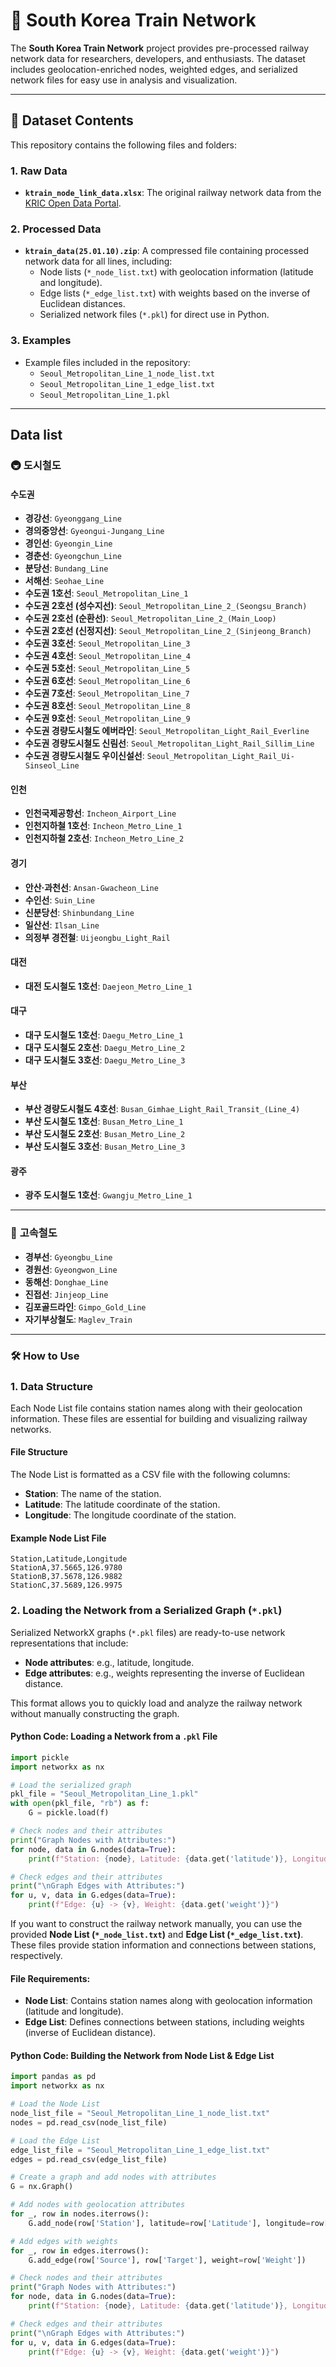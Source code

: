 # 🚉 South Korea Train Network

The **South Korea Train Network** project provides pre-processed railway network data for researchers, developers, and enthusiasts. The dataset includes geolocation-enriched nodes, weighted edges, and serialized network files for easy use in analysis and visualization.

---

## 📂 Dataset Contents

This repository contains the following files and folders:

### 1. Raw Data
- **`ktrain_node_link_data.xlsx`**: The original railway network data from the [KRIC Open Data Portal](https://data.kric.go.kr/rips/M_01_01/intro.do).

### 2. Processed Data
- **`ktrain_data(25.01.10).zip`**: A compressed file containing processed network data for all lines, including:
  - Node lists (`*_node_list.txt`) with geolocation information (latitude and longitude).
  - Edge lists (`*_edge_list.txt`) with weights based on the inverse of Euclidean distances.
  - Serialized network files (`*.pkl`) for direct use in Python.

### 3. Examples
- Example files included in the repository:
  - `Seoul_Metropolitan_Line_1_node_list.txt`
  - `Seoul_Metropolitan_Line_1_edge_list.txt`
  - `Seoul_Metropolitan_Line_1.pkl`

---
## Data list 
### 🚇 **도시철도**

#### 수도권
- **경강선**: `Gyeonggang_Line`
- **경의중앙선**: `Gyeongui-Jungang_Line`
- **경인선**: `Gyeongin_Line`
- **경춘선**: `Gyeongchun_Line`
- **분당선**: `Bundang_Line`
- **서해선**: `Seohae_Line`
- **수도권 1호선**: `Seoul_Metropolitan_Line_1`
- **수도권 2호선 (성수지선)**: `Seoul_Metropolitan_Line_2_(Seongsu_Branch)`
- **수도권 2호선 (순환선)**: `Seoul_Metropolitan_Line_2_(Main_Loop)`
- **수도권 2호선 (신정지선)**: `Seoul_Metropolitan_Line_2_(Sinjeong_Branch)`
- **수도권 3호선**: `Seoul_Metropolitan_Line_3`
- **수도권 4호선**: `Seoul_Metropolitan_Line_4`
- **수도권 5호선**: `Seoul_Metropolitan_Line_5`
- **수도권 6호선**: `Seoul_Metropolitan_Line_6`
- **수도권 7호선**: `Seoul_Metropolitan_Line_7`
- **수도권 8호선**: `Seoul_Metropolitan_Line_8`
- **수도권 9호선**: `Seoul_Metropolitan_Line_9`
- **수도권 경량도시철도 에버라인**: `Seoul_Metropolitan_Light_Rail_Everline`
- **수도권 경량도시철도 신림선**: `Seoul_Metropolitan_Light_Rail_Sillim_Line`
- **수도권 경량도시철도 우이신설선**: `Seoul_Metropolitan_Light_Rail_Ui-Sinseol_Line`

#### 인천
- **인천국제공항선**: `Incheon_Airport_Line`
- **인천지하철 1호선**: `Incheon_Metro_Line_1`
- **인천지하철 2호선**: `Incheon_Metro_Line_2`

#### 경기
- **안산·과천선**: `Ansan-Gwacheon_Line`
- **수인선**: `Suin_Line`
- **신분당선**: `Shinbundang_Line`
- **일산선**: `Ilsan_Line`
- **의정부 경전철**: `Uijeongbu_Light_Rail`

#### 대전
- **대전 도시철도 1호선**: `Daejeon_Metro_Line_1`

#### 대구
- **대구 도시철도 1호선**: `Daegu_Metro_Line_1`
- **대구 도시철도 2호선**: `Daegu_Metro_Line_2`
- **대구 도시철도 3호선**: `Daegu_Metro_Line_3`

#### 부산
- **부산 경량도시철도 4호선**: `Busan_Gimhae_Light_Rail_Transit_(Line_4)`
- **부산 도시철도 1호선**: `Busan_Metro_Line_1`
- **부산 도시철도 2호선**: `Busan_Metro_Line_2`
- **부산 도시철도 3호선**: `Busan_Metro_Line_3`

#### 광주
- **광주 도시철도 1호선**: `Gwangju_Metro_Line_1`

---

### 🚄 **고속철도**
- **경부선**: `Gyeongbu_Line`
- **경원선**: `Gyeongwon_Line`
- **동해선**: `Donghae_Line`
- **진접선**: `Jinjeop_Line`
- **김포골드라인**: `Gimpo_Gold_Line`
- **자기부상철도**: `Maglev_Train`
- ---
### 🛠 How to Use

### 1. Data Structure

Each Node List file contains station names along with their geolocation information. These files are essential for building and visualizing railway networks.

#### File Structure
The Node List is formatted as a CSV file with the following columns:
- **Station**: The name of the station.
- **Latitude**: The latitude coordinate of the station.
- **Longitude**: The longitude coordinate of the station.

#### Example Node List File
```csv
Station,Latitude,Longitude
StationA,37.5665,126.9780
StationB,37.5678,126.9882
StationC,37.5689,126.9975
```
### 2. Loading the Network from a Serialized Graph (`*.pkl`)

Serialized NetworkX graphs (`*.pkl` files) are ready-to-use network representations that include:
- **Node attributes**: e.g., latitude, longitude.
- **Edge attributes**: e.g., weights representing the inverse of Euclidean distance.

This format allows you to quickly load and analyze the railway network without manually constructing the graph.

#### Python Code: Loading a Network from a `.pkl` File
```python
import pickle
import networkx as nx

# Load the serialized graph
pkl_file = "Seoul_Metropolitan_Line_1.pkl"
with open(pkl_file, "rb") as f:
    G = pickle.load(f)

# Check nodes and their attributes
print("Graph Nodes with Attributes:")
for node, data in G.nodes(data=True):
    print(f"Station: {node}, Latitude: {data.get('latitude')}, Longitude: {data.get('longitude')}")

# Check edges and their attributes
print("\nGraph Edges with Attributes:")
for u, v, data in G.edges(data=True):
    print(f"Edge: {u} -> {v}, Weight: {data.get('weight')}")
```

If you want to construct the railway network manually, you can use the provided **Node List (`*_node_list.txt`)** and **Edge List (`*_edge_list.txt`)**. These files provide station information and connections between stations, respectively.

#### File Requirements:
- **Node List**: Contains station names along with geolocation information (latitude and longitude).
- **Edge List**: Defines connections between stations, including weights (inverse of Euclidean distance).

#### Python Code: Building the Network from Node List & Edge List
```python
import pandas as pd
import networkx as nx

# Load the Node List
node_list_file = "Seoul_Metropolitan_Line_1_node_list.txt"
nodes = pd.read_csv(node_list_file)

# Load the Edge List
edge_list_file = "Seoul_Metropolitan_Line_1_edge_list.txt"
edges = pd.read_csv(edge_list_file)

# Create a graph and add nodes with attributes
G = nx.Graph()

# Add nodes with geolocation attributes
for _, row in nodes.iterrows():
    G.add_node(row['Station'], latitude=row['Latitude'], longitude=row['Longitude'])

# Add edges with weights
for _, row in edges.iterrows():
    G.add_edge(row['Source'], row['Target'], weight=row['Weight'])

# Check nodes and their attributes
print("Graph Nodes with Attributes:")
for node, data in G.nodes(data=True):
    print(f"Station: {node}, Latitude: {data.get('latitude')}, Longitude: {data.get('longitude')}")

# Check edges and their attributes
print("\nGraph Edges with Attributes:")
for u, v, data in G.edges(data=True):
    print(f"Edge: {u} -> {v}, Weight: {data.get('weight')}")
```

